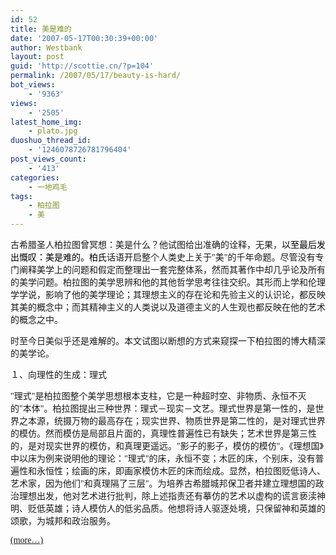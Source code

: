 ```yaml
---
id: 52
title: 美是难的
date: '2007-05-17T00:30:39+00:00'
author: Westbank
layout: post
guid: 'http://scottie.cn/?p=104'
permalink: /2007/05/17/beauty-is-hard/
bot_views:
    - '9363'
views:
    - '2505'
latest_home_img:
    - plato.jpg
duoshuo_thread_id:
    - '1246078726781796404'
post_views_count:
    - '413'
categories:
    - 一地鸡毛
tags:
    - 柏拉图
    - 美
---
```


古希腊圣人柏拉图曾冥想：美是什么？<span style="font-family: 宋体; mso-bidi-font-size: 10.5pt; mso-hansi-font-family: Calibri; mso-bidi-font-family: 宋体; mso-ansi-language: ZH-CN;">他试图给出准确的诠释，无果，</span><span style="color: black;">以至最后发出慨叹：美是难的。柏氏</span><span style="font-family: 宋体; mso-bidi-font-size: 10.5pt; mso-hansi-font-family: 'Times New Roman'; mso-bidi-font-family: 宋体; mso-ansi-language: ZH-CN;">话语开启整个人类史上关于</span><span style="font-family: Calibri;">"</span><span style="font-family: 宋体; mso-bidi-font-size: 10.5pt; mso-hansi-font-family: Calibri; mso-bidi-font-family: 宋体; mso-ansi-language: ZH-CN;">美</span><span style="font-family: Calibri;">"</span><span style="font-family: 宋体; mso-bidi-font-size: 10.5pt; mso-hansi-font-family: Calibri; mso-bidi-font-family: 宋体; mso-ansi-language: ZH-CN;">的千年命题。尽管没有专门阐释美学上的问题和假定而整理出一套完整体系，然而其著作中却几乎论及所有的美学问题。</span><span style="font-family: 宋体; mso-bidi-font-size: 10.5pt; mso-hansi-font-family: 'Times New Roman'; mso-bidi-font-family: 宋体; mso-ansi-language: ZH-CN;">柏拉图的美学思辨和他的其他哲学思考往往交织。其形而上学和伦理学学说，影响了他的美学理论；其理想主义的存在论和先验主义的认识论，都反映其美的概念中；而其精神主义的人类说以及道德主义的人生观也都反映在他的艺术的概念之中。</span>

<span style="font-family: 宋体; mso-bidi-font-size: 10.5pt; mso-hansi-font-family: 'Times New Roman'; mso-bidi-font-family: 宋体; mso-ansi-language: ZH-CN;">时至今日美似乎还是难解的。本文试图以断想的方式来窥探一下柏拉图的博大精深的美学论。</span>

<span style="font-family: 宋体; mso-bidi-font-size: 10.5pt; mso-hansi-font-family: Calibri; mso-bidi-font-family: 宋体; mso-ansi-language: ZH-CN;">１、</span><span style="font-family: 宋体; mso-bidi-font-size: 10.5pt; mso-hansi-font-family: Calibri; mso-bidi-font-family: 宋体; mso-ansi-language: ZH-CN;">向理性的生成：理式</span>

<span style="font-family: Calibri;">"</span><span style="font-family: 宋体; mso-bidi-font-size: 10.5pt; mso-hansi-font-family: Calibri; mso-bidi-font-family: 宋体; mso-ansi-language: ZH-CN;">理式</span><span style="font-family: Calibri;">"</span><span style="font-family: 宋体; mso-bidi-font-size: 10.5pt; mso-hansi-font-family: Calibri; mso-bidi-font-family: 宋体; mso-ansi-language: ZH-CN;">是柏拉图整个美学思想根本支柱，它是一种超时空、非物质、永恒不灭的"本体"。柏拉图提出三种世界：理式－现实－文艺。理式世界是第一性的，是世界之本源，统摄万物的最高存在；现实世界、物质世界是第二性的，是对理式世界的模仿。然而模仿是局部且片面的，真理性普遍性已有缺失；艺术世界是第三性的，是对现实世界的模仿，和真理更遥远。"影子的影子，模仿的模仿"。《理想国》中以床为例来说明他的理论："理式"的床，永恒不变；木匠的床，个别床，没有普遍性和永恒性；绘画的床，即画家模仿木匠的床而绘成。显然，柏拉图贬低诗人、艺术家，因为他们"和真理隔了三层"。为培养古希腊城邦保卫者并建立理想国的政治理想出发，他对艺术进行批判，除上述指责还有摹仿的艺术以虚构的谎言亵渎神明、贬低英雄；诗人模仿人的低劣品质。他想将诗人驱逐处境，只保留神和英雄的颂歌，为城邦和政治服务。</span>

<span style="font-family: 宋体; mso-bidi-font-size: 10.5pt; mso-hansi-font-family: Calibri; mso-bidi-font-family: 宋体; mso-ansi-language: ZH-CN;"> [<span aria-label="Continue reading 美是难的">(more…)</span>](http://farbank.net/2007/05/17/beauty-is-hard/#more-52)</span>
